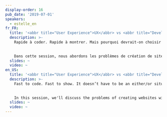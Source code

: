 ```yaml
---
display-order: 16
pub_date: '2019-07-01'
speakers:
  - estelle_en
fr_FR:
  title: '<abbr title="User Experience">UX</abbr> vs <abbr title="Developer Experience">DX</abbr>'
  description: >-
    Rapide à coder. Rapide à montrer. Mais pourquoi devrait-on choisir entre l'un et l'autre ? Nos sites sont censés être réactifs, internationalisables, sécurisés, accessibles et performants. Il est normal d’utiliser tous les outils disponibles pour implémenter rapidement des fonctionnalités, mais certains outils ont un impact négatif sur la facilité d’utilisation. Voyons quels sont les problèmes communs et comment ne pas sacrifier la qualité au profit du confort du développeur.
    
    
    Dans cette session, nous abordons les problèmes de création de sites sans compromettre aucune exigence.
  slides: ~
  video: ~
en_US:
  title: '<abbr title="User Experience">UX</abbr> vs <abbr title="Developer Experience">DX</abbr>'
  description: >-
    Fast to code. Fast to show. It doesn’t have to be an either/or situation. All sites should be fast to load, responsive, internationalizable, secure, and performant. It makes sense to use all available tools to quickly implement features, but some of the tools negatively impact usability. In this session we address the issues of creating sites without compromising any under the hood requirements.
    
    
    In this session, we'll discuss the problems of creating websites without compromising any requirements.
  slides: ~
  video: ~
---
```

